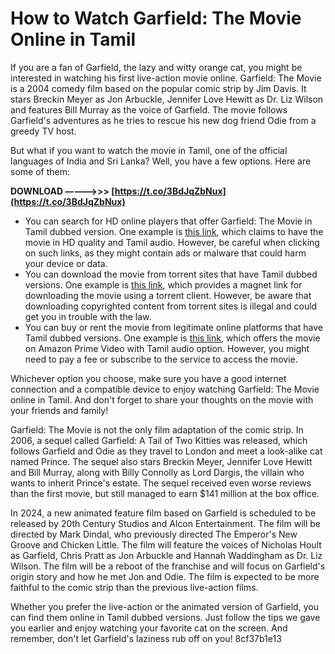 # How to Watch Garfield: The Movie Online in Tamil
 
If you are a fan of Garfield, the lazy and witty orange cat, you might be interested in watching his first live-action movie online. Garfield: The Movie is a 2004 comedy film based on the popular comic strip by Jim Davis. It stars Breckin Meyer as Jon Arbuckle, Jennifer Love Hewitt as Dr. Liz Wilson and features Bill Murray as the voice of Garfield. The movie follows Garfield's adventures as he tries to rescue his new dog friend Odie from a greedy TV host.
 
But what if you want to watch the movie in Tamil, one of the official languages of India and Sri Lanka? Well, you have a few options. Here are some of them:
 
**DOWNLOAD –––––>>> [https://t.co/3BdJqZbNux](https://t.co/3BdJqZbNux)**


 
- You can search for HD online players that offer Garfield: The Movie in Tamil dubbed version. One example is [this link](https://sway.office.com/nivrGBdCRFGbt1HF), which claims to have the movie in HD quality and Tamil audio. However, be careful when clicking on such links, as they might contain ads or malware that could harm your device or data.
- You can download the movie from torrent sites that have Tamil dubbed versions. One example is [this link](https://www.aurim.net/forum/general-discussions/garfield-1-tamil-dubbed-movie-267-link), which provides a magnet link for downloading the movie using a torrent client. However, be aware that downloading copyrighted content from torrent sites is illegal and could get you in trouble with the law.
- You can buy or rent the movie from legitimate online platforms that have Tamil dubbed versions. One example is [this link](https://www.amazon.com/Garfield-Movie-Breckin-Meyer/dp/B000I9TY5W), which offers the movie on Amazon Prime Video with Tamil audio option. However, you might need to pay a fee or subscribe to the service to access the movie.

Whichever option you choose, make sure you have a good internet connection and a compatible device to enjoy watching Garfield: The Movie online in Tamil. And don't forget to share your thoughts on the movie with your friends and family!
  
Garfield: The Movie is not the only film adaptation of the comic strip. In 2006, a sequel called Garfield: A Tail of Two Kitties was released, which follows Garfield and Odie as they travel to London and meet a look-alike cat named Prince. The sequel also stars Breckin Meyer, Jennifer Love Hewitt and Bill Murray, along with Billy Connolly as Lord Dargis, the villain who wants to inherit Prince's estate. The sequel received even worse reviews than the first movie, but still managed to earn $141 million at the box office.
 
In 2024, a new animated feature film based on Garfield is scheduled to be released by 20th Century Studios and Alcon Entertainment. The film will be directed by Mark Dindal, who previously directed The Emperor's New Groove and Chicken Little. The film will feature the voices of Nicholas Hoult as Garfield, Chris Pratt as Jon Arbuckle and Hannah Waddingham as Dr. Liz Wilson. The film will be a reboot of the franchise and will focus on Garfield's origin story and how he met Jon and Odie. The film is expected to be more faithful to the comic strip than the previous live-action films.
 
Whether you prefer the live-action or the animated version of Garfield, you can find them online in Tamil dubbed versions. Just follow the tips we gave you earlier and enjoy watching your favorite cat on the screen. And remember, don't let Garfield's laziness rub off on you!
 8cf37b1e13
 
